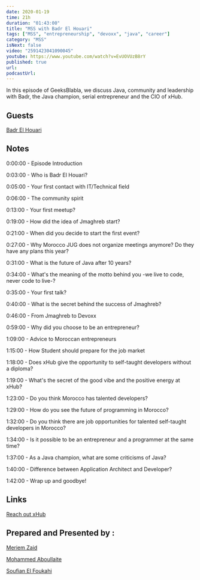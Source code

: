 ```yaml
---
date: 2020-01-19
time: 21h
duration: "01:43:00"
title: "MSS with Badr El Houari"
tags: ["MSS", "entrepreneurship", "devoxx", "java", "career"]
category: "MSS"
isNext: false
video: "2591423041090045"
youtube: https://www.youtube.com/watch?v=EvUOVUzB8rY
published: true
url:
podcastUrl:
---
```


In this episode of GeeksBlabla, we discuss Java, community and leadership with Badr, the Java champion, serial entrepreneur and the CIO of xHub.

## Guests

[Badr El Houari](https://twitter.com/badrelhouari)

## Notes

0:00:00 - Episode Introduction

0:03:00 - Who is Badr El Houari?

0:05:00 - Your first contact with IT/Technical field

0:06:00 - The community spirit

0:13:00 - Your first meetup?

0:19:00 - How did the idea of Jmaghreb start?

0:21:00 - When did you decide to start the first event?

0:27:00 - Why Morocco JUG does not organize meetings anymore? Do they have any plans this year?

0:31:00 - What is the future of Java after 10 years?

0:34:00 - What's the meaning of the motto behind you -we live to code, never code to live-?

0:35:00 - Your first talk?

0:40:00 - What is the secret behind the success of Jmaghreb?

0:46:00 - From Jmaghreb to Devoxx

0:59:00 - Why did you choose to be an entrepreneur?

1:09:00 - Advice to Moroccan entrepreneurs

1:15:00 - How Student should prepare for the job market

1:18:00 - Does xHub give the opportunity to self-taught developers without a diploma?

1:19:00 - What's the secret of the good vibe and the positive energy at xHub?

1:23:00 - Do you think Morocco has talented developers?

1:29:00 - How do you see the future of programming in Morocco?

1:32:00 - Do you think there are job opportunities for talented self-taught developers in Morocco?

1:34:00 - Is it possible to be an entrepreneur and a programmer at the same time?

1:37:00 - As a Java champion, what are some criticisms of Java?

1:40:00 - Difference between Application Architect and Developer?

1:42:00 - Wrap up and goodbye!

## Links

[Reach out xHub](https://x-hub.io/contact/)

## Prepared and Presented by :

[Meriem Zaid](https://www.facebook.com/MeriemZaid/)

[Mohammed Aboullaite](https://www.facebook.com/aboullaite)

[Soufian El Foukahi](https://twitter.com/soufianelf/)
